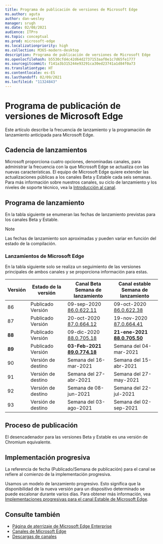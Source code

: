 ```yaml
---
title: Programa de publicación de versiones de Microsoft Edge
ms.author: aguta
author: dan-wesley
manager: srugh
ms.date: 02/08/2021
audience: ITPro
ms.topic: conceptual
ms.prod: microsoft-edge
ms.localizationpriority: high
ms.collection: M365-modern-desktop
description: Programa de publicación de versiones de Microsoft Edge
ms.openlocfilehash: b5530cfd4c42d64d2737153aaf0e1c7d65fe1777
ms.sourcegitcommit: f141a3b315244e93291ca30ed23741a1d84f0a73
ms.translationtype: HT
ms.contentlocale: es-ES
ms.lasthandoff: 02/09/2021
ms.locfileid: "11324843"
---
```

# Programa de publicación de versiones de Microsoft Edge

Este artículo describe la frecuencia de lanzamiento y la programación de lanzamiento anticipada para Microsoft Edge.

## Cadencia de lanzamientos

Microsoft proporciona cuatro opciones, denominadas canales, para administrar la frecuencia con la que Microsoft Edge se actualiza con las nuevas características. El equipo de Microsoft Edge quiere extender las actualizaciones públicas a los canales Beta y Estable cada seis semanas. Para más información sobre nuestros canales, su ciclo de lanzamiento y los niveles de soporte técnico, vea la [Introducción al canal](https://docs.microsoft.com/DeployEdge/microsoft-edge-channels#channel-overview).

## Programa de lanzamiento

En la tabla siguiente se enumeran las fechas de lanzamiento previstas para los canales Beta y Estable.

> [!NOTE]
> Las fechas de lanzamiento son aproximadas y pueden variar en función del estado de la compilación.

### Lanzamientos de Microsoft Edge

En la tabla siguiente solo se realiza un seguimiento de las versiones principales de ambos canales y se proporciona información para estas.

| Versión | Estado de la versión | Canal Beta<br>Semana de lanzamiento | Canal estable<br>Semana de lanzamiento |
|---------|-----|------|--------|
| 86 | Publicado<br>Versión | 09-sep-2020<br>[86.0.622.11](https://docs.microsoft.com/DeployEdge/microsoft-edge-relnote-beta-channel#version-86062211-september-9) | 09-oct-2020<br>[86.0.622.38](https://docs.microsoft.com/deployedge/microsoft-edge-relnote-stable-channel#version-86062238-october-9) |
| 87 | Publicado<br>Versión | 20-oct-2020<br>[87.0.664.12](https://docs.microsoft.com/deployedge/microsoft-edge-relnote-beta-channel#version-87066412--october-20) | 19-nov-2020<br>[87.0.664.41](https://docs.microsoft.com/deployedge/microsoft-edge-relnote-stable-channel#version-87066441-november-19) |
| **88** | Publicado<br>Versión | 09-dic-2020<br>[88.0.705.18](https://docs.microsoft.com/deployedge/microsoft-edge-relnote-beta-channel#version-88070518-december-9) | **21-ene-2021**<br>**[88.0.705.50](https://docs.microsoft.com/deployedge/microsoft-edge-relnote-stable-channel#version-88070550-january-21)**|
| **89** | Publicado<br>Versión | **03-Feb-2021**<br>**[89.0.774.18](https://docs.microsoft.com/deployedge/microsoft-edge-relnote-beta-channel#version-89077418-february-3)** | Semana del 04-mar-2021 |
| 90 | Versión de destino | Semana del 16-mar-2021 | Semana del 15-abr-2021 |
| 91 | Versión de destino | Semana del 27-abr-2021 | Semana del 27-may-2021 |
| 92 | Versión de destino | Semana de 08-jun-2021 | Semana del 22-jul-2021 |
| 93 | Versión de destino | Semana del 03-ago-2021 | Semana del 02-sep-2021 |

## Proceso de publicación

El desencadenador para las versiones Beta y Estable es una versión de Chromium equivalente.

## Implementación progresiva

La referencia de fecha (Publicado/Semana de publicación) para el canal se refiere al comienzo de la implementación progresiva.

Usamos un modelo de lanzamiento progresivo. Esto significa que la disponibilidad de la nueva versión para un dispositivo determinado se puede escalonar durante varios días. Para obtener más información, vea [Implementaciones progresivas para el canal Estable de Microsoft Edge](microsoft-edge-update-progressive-rollout.md).

## Consulte también

- [Página de aterrizaje de Microsoft Edge Enterprise](https://aka.ms/EdgeEnterprise)
- [Canales de Microsoft Edge](microsoft-edge-channels.md)
- [Descargas de canales](https://www.microsoft.com/edge/business/download)